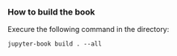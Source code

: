 

### How to build the book

Execure the following command in the directory:
```
jupyter-book build . --all 
```